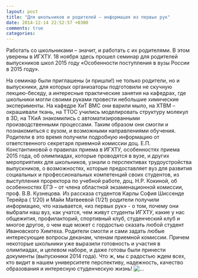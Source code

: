 ```yaml
---
layout: post
title: "Для школьников и родителей – информация из первых рук"
date: 2014-12-14 22:52:57 +0300
comments: true
categories: 
---
```


Работать со школьниками – значит, и работать с их родителями. В этом уверены в ИГХТУ. 18 ноября здесь прошел семинар для родителей выпускников школ 2015 году «Особенности поступления в вузы России в 2015 году».
<!--more-->

На семинар были приглашены (и пришли!) не только родители, но и выпускники, для которых организаторы подготовили не скучную лекцию-беседу, а интересные практические занятия на кафедрах, где школьники могли своими руками провести небольшие химические эксперименты.
 На кафедре ХиТ ВМС они варили мыло, на ХТВМ – окрашивали ткань, на ТТОС учились моделировать структуру молекул в 3D, на ТКиА знакомились с автоматизированными производственными процессами. Таким образом они смогли и познакомиться с вузом, и возможными направлениями обучения.
Родители в это время получили подробную информацию от ответственного секретаря приемной комиссии доц. Е.П. Константиновой о правилах приема в ИГХТУ, особенностях приема 2015 года, об олимпиадах, которые проводятся в вузе, и других мероприятиях для школьников, узнали о перспективах трудоустройства выпускников, о возможностях, которые предоставляет вуз для развития социальных и профессиональных компетенций своих студентов, из выступления проректора по учебной работе, доц. Н.Р. Кокиной, об особенностях ЕГЭ – от члена областной экзаменационной комиссии, проф. В.В. Кузнецова.
Из рассказа студентов Карлы София Шиссенде Терейра ( 1/20) и Майи Матвеевой (1/21) родители получили информацию, что называется, «из первых рук» - о том, почему они выбрали наш вуз, как учатся, чем живут студенты ИГХТУ, какие у нас общежития, профилакторий, спортивный клуб, студенческий клуб и многое другое, о чем еще может с гордостью сказать любой студент Ивановского Химтеха.
Родители смогли и сами задать любые интересующие вопросы деканам, членам приемной комиссии. Причем некоторые школьники уже выразили готовность и участия в олимпиадах, и целевом наборе, и даже готовы были принести документы (выпускники 2014 года). Что ж, мы с радостью ждем всех, кто видит в нашем университете перспективу, надежность, качество образования и интересную студенческую жизнь!
<img src="http://main.isuct.ru/node/11138#" alt="...">
